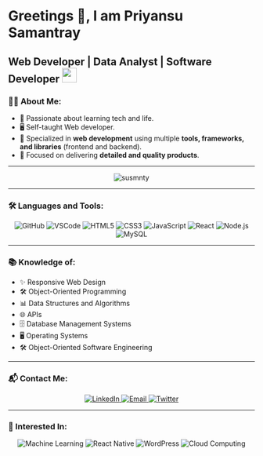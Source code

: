 # Greetings 🙏, I am Priyansu Samantray

<div align="left">
   <h2><strong>Web Developer | Data Analyst | Software Developer</strong>
  <img src="https://media.giphy.com/media/WUlplcMpOCEmTGBtBW/giphy.gif" width="30"></h2>
</div>

### 👨‍💻 About Me:
- 🌱 Passionate about learning tech and life.
- 🖥️ Self-taught Web developer.
- 🌟 Specialized in **web development** using multiple **tools, frameworks, and libraries** (frontend and backend).
- 🎯 Focused on delivering **detailed and quality products**.

---
<p align="center"> <img src="https://komarev.com/ghpvc/?username=susmnty&label=Profile%20views&color=0e75b6&style=flat" alt="susmnty" /> </p>

---
### 🛠️ Languages and Tools:
<p align="center">
  <img src="https://img.shields.io/badge/GitHub-%23181717.svg?style=for-the-badge&logo=github&logoColor=white" alt="GitHub">
  <img src="https://img.shields.io/badge/VS%20Code-%23007ACC.svg?style=for-the-badge&logo=visual-studio-code&logoColor=white" alt="VSCode">
  <img src="https://img.shields.io/badge/HTML5-%23E34F26.svg?style=for-the-badge&logo=html5&logoColor=white" alt="HTML5">
  <img src="https://img.shields.io/badge/CSS3-%231572B6.svg?style=for-the-badge&logo=css3&logoColor=white" alt="CSS3">
  <img src="https://img.shields.io/badge/JavaScript-%23F7DF1E.svg?style=for-the-badge&logo=javascript&logoColor=black" alt="JavaScript">
  <img src="https://img.shields.io/badge/React-%2361DAFB.svg?style=for-the-badge&logo=react&logoColor=black" alt="React">
  <img src="https://img.shields.io/badge/Node.js-%23339933.svg?style=for-the-badge&logo=node.js&logoColor=white" alt="Node.js">
  <img src="https://img.shields.io/badge/MySQL-%234479A1.svg?style=for-the-badge&logo=mysql&logoColor=white" alt="MySQL">
</p>

---

### 📚 Knowledge of:
- ✨ Responsive Web Design
- 🛠️ Object-Oriented Programming
- 📊 Data Structures and Algorithms
- 🌐 APIs
- 🗄️ Database Management Systems
- 🖥️ Operating Systems
- 🛠️ Object-Oriented Software Engineering

---
### 📬 Contact Me:
<p align="center">
  <a href="www.linkedin.com/in/priyansu12">
    <img src="https://img.shields.io/badge/LinkedIn-priyansu12-blue?style=for-the-badge&logo=linkedin" alt="LinkedIn">
  </a>
  <a href="spkusmnty@gmail.com">
    <img src="https://img.shields.io/badge/Email-spkusmnty@gmail.com-blue?style=for-the-badge&logo=gmail" alt="Email">
  </a>
  <a href="https://twitter.com/sonusmnty">
    <img src="https://img.shields.io/badge/Twitter-sonusmnty-blue?style=for-the-badge&logo=twitter" alt="Twitter">
  </a>
</p>

---

### 🌟 Interested In:
<p align="center">
  <img src="https://img.shields.io/badge/Machine%20Learning-%23FF6F00.svg?style=for-the-badge&logo=python&logoColor=white" alt="Machine Learning">
  <img src="https://img.shields.io/badge/React%20Native-%2361DAFB.svg?style=for-the-badge&logo=react&logoColor=black" alt="React Native">
  <img src="https://img.shields.io/badge/WordPress-%2321759B.svg?style=for-the-badge&logo=wordpress&logoColor=white" alt="WordPress">
  <img src="https://img.shields.io/badge/Cloud%20Computing-%230078D4.svg?style=for-the-badge&logo=azure-devops&logoColor=white" alt="Cloud Computing">
</p>
